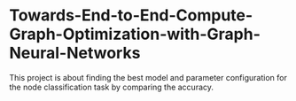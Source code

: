 # Towards-End-to-End-Compute-Graph-Optimization-with-Graph-Neural-Networks
This project is about finding the best model and parameter configuration for the node classification task by comparing the accuracy.
